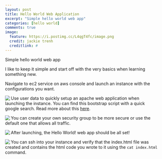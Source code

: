 ```yaml
---
layout: post
title: Hello World Web Application
excerpt: "Simple hello world web app"
categories: [hello world]
comments: true
image:
  feature: https://i.postimg.cc/L4qgT4fc/image.png
  credit: jackie trenh
  creditlink: #
---
```

Simple hello world web app

I like to keep it simple and start off with the very basics when learning something new.

Navigate to ec2 service on aws console and launch an instance with the configurations you want.

<img align="left" src="https://i.postimg.cc/L4qgT4fc/image.png">

Use user data to quickly setup an apache web application when launching the instance. You can find this bootstrap script with a quick google search. Read more about this [here](https://docs.aws.amazon.com/AWSEC2/latest/UserGuide/user-data.html).


<img align="left" src="https://i.postimg.cc/pTFcQbBK/image.png">

You can create your own security group to be more secure or use the default one that allows all traffic.


<img align="left" src="https://i.postimg.cc/MKVcCs9t/image.png">

After launching, the Hello World! web app should be all set!


<img align="left" src="https://i.postimg.cc/90TMjMYz/image.png">


You can ssh into your instance and verify that the index.html file was created and contains the html code you wrote to it using the 
```cat index.html``` command.



